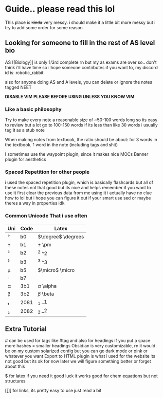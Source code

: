 # Guide.. please read this lol

This place is ~~kinda~~ very messy. i should make it a little bit more messy but i try to add some order for some reason

## Looking for someone to fill in the rest of AS level bio
AS [[Biology]] is only 1/3rd complete rn
but my as exams are over so.. don't think i'll have time
so i hope someone contributes
if you want to, my discord id is: robotic_rabbit

also for anyone doing AS and A levels, you can delete or ignore the notes tagged NEET

**DISABLE VIM PLEASE BEFORE USING UNLESS YOU KNOW VIM**
### Like a basic philosophy 
Try to make every note a reasonable size of ~50-100 words long
so its easy to review
but a lot go to 100-150 words
if its less than like 30 words i usually tag it as a stub note

When making notes from textbook, the ratio should be about:
for 3 words in the textbook, 1 word in the note (including tags and shit)

I sometimes use the waypoint plugin, since it makes nice MOCs
Banner plugin for aesthetics

### Spaced Repetition for other people
i used the spaced repetition plugin, which is basically flashcards but all of these notes
not that good but its nice and helps remember
if you want to use it first clear the previous data from me using it
i actually have no clue how to lol but i hope you can figure it out
if your smart use sed or maybe theres a way in properties idk

### Common Unicode That i use often
| Uni | Code | Latex              |
| --- | ---- | ------------------ |
| °   | b0   | $\degree$ \degrees |
| ±   | b1   | $\pm$ \pm          |
| ²   | b2   | $^2$ ^2            |
| ³   | b3   | $^3$ ^3            |
| µ   | b5   | $\micro$ \micro    |
| ·   | b7   |                    |
| α   | 3b1  | $\alpha$ \alpha    |
| β   | 3b2  | $\beta$ \beta      |
| ₁   | 2081 | $_1$ \_1           |
| ₂   | 2082 | $_2$ \_2           |

## Extra Tutorial
\# can be used for tags like #tag and also for headings if you put a space
more hashes = smaller headings
Obsidian is very customizable, rn it would be on my custom solarized config but you can go dark mode or pink or whatever you want
Export to HTML plugin is what i used for the website
its not good but its ok for now
later we will figure something better or forget about this

$ for latex
if you need it good luck
it works good for chem equations but not structures

[[]] for links, its pretty easy to use just read a bit
